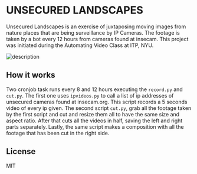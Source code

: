 # UNSECURED LANDSCAPES

Unsecured Landscapes is an exercise of juxtaposing moving images from nature places that are being surveillance by IP Cameras. The footage is taken by a bot every 12 hours from cameras found at insecam. This project was initiated during the Automating Video Class at ITP, NYU.

![description](static/imgs/one.png)

## How it works

Two cronjob task runs every 8 and 12 hours executing the `record.py` and `cut.py`. The first one uses `ipvideos.py` to call a list of ip addresses of unsecured cameras found at insecam.org. This script records a 5 seconds video of every ip given. The second script `cut.py`, grab all the footage taken by the first script and cut and resize them all to have the same size and aspect ratio. After that cuts all the videos in half, saving the left and right parts separately. Lastly, the same script makes a composition with all the footage that has been cut in the right side.


## License

MIT

